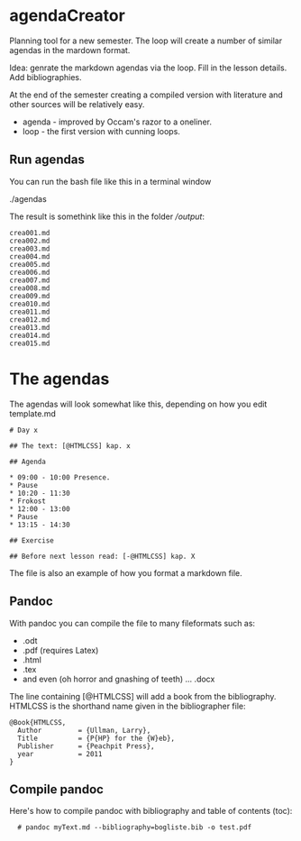 # agendaCreator 

Planning tool for a new semester. 
The loop will create a number of similar agendas in the mardown format.

Idea: genrate the markdown agendas via the loop. Fill in the lesson details.
Add bibliographies.

At the end of the semester creating a compiled version with literature and other sources will be relatively easy.

* agenda - improved by Occam's razor to a oneliner.
* loop - the first version with cunning loops.

## Run agendas

You can run the bash file like this in a terminal window

  ./agendas

The result is somethink like this in the folder */output*:

~~~~
crea001.md
crea002.md
crea003.md
crea004.md
crea005.md
crea006.md
crea007.md
crea008.md
crea009.md
crea010.md
crea011.md
crea012.md
crea013.md
crea014.md
crea015.md
~~~~

# The agendas

The agendas will look somewhat like this, 
depending on how you edit template.md

~~~~
# Day x

## The text: [@HTMLCSS] kap. x

## Agenda

* 09:00 - 10:00 Presence. 
* Pause 
* 10:20 - 11:30
* Frokost
* 12:00 - 13:00
* Pause
* 13:15 - 14:30

## Exercise

## Before next lesson read: [-@HTMLCSS] kap. X
~~~~

The file is also an example of how you format a markdown file.

## Pandoc

With pandoc you can compile the file to many fileformats such as:

* .odt
* .pdf (requires Latex)
* .html
* .tex
* and even (oh horror and gnashing of teeth) ... .docx

The line containing [@HTMLCSS] will add a book from the bibliography.
HTMLCSS is the shorthand name given in the bibliographer file:

~~~~
@Book{HTMLCSS,
  Author         = {Ullman, Larry},
  Title          = {P{HP} for the {W}eb},
  Publisher      = {Peachpit Press},
  year           = 2011
}
~~~~


## Compile pandoc

Here's how to compile pandoc with bibliography and table of contents (toc):

~~~~
  # pandoc myText.md --bibliography=bogliste.bib -o test.pdf
~~~~
